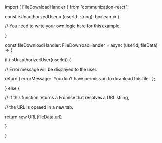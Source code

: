 import { FileDownloadHandler } from "communication-react";



const isUnauthorizedUser = (userId: string): boolean => {

 // You need to write your own logic here for this example.

}



const fileDownloadHandler: FileDownloadHandler = async (userId, fileData) => {

 if (isUnauthorizedUser(userId)) {

  // Error message will be displayed to the user.

  return { errorMessage: 'You don’t have permission to download this file.' };

 } else {

  // If this function returns a Promise that resolves a URL string, 

  // the URL is opened in a new tab. 

  return new URL(fileData.url);

 }

}

